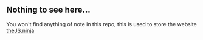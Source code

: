 ## Nothing to see here...

You won't find anything of note in this repo, this is used to store the website [theJS.ninja](http://thsjs.ninja)
